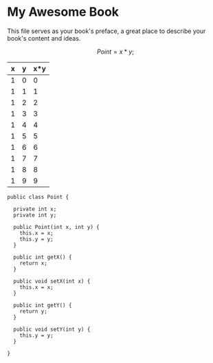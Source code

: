 # My Awesome Book

This file serves as your book's preface, a great place to describe your book's content and ideas.

$$
Point = x * y;
$$

| x | y | x*y |
| -- | -- | -- |
| 1 | 0 | 0 |
| 1 | 1 | 1 |
| 1 | 2 | 2 |
| 1 | 3 | 3 |
| 1 | 4 | 4 |
| 1 | 5 | 5 |
| 1 | 6 | 6 |
| 1 | 7 | 7 |
| 1 | 8 | 8 |
| 1 | 9 | 9 |

```
public class Point {

  private int x;
  private int y;
  
  public Point(int x, int y) {
    this.x = x;
    this.y = y;
  }
  
  public int getX() {
    return x;
  }
  
  public void setX(int x) {
    this.x = x;
  }

  public int getY() {
    return y;
  }
  
  public void setY(int y) {
    this.y = y;
  }
  
}

```
